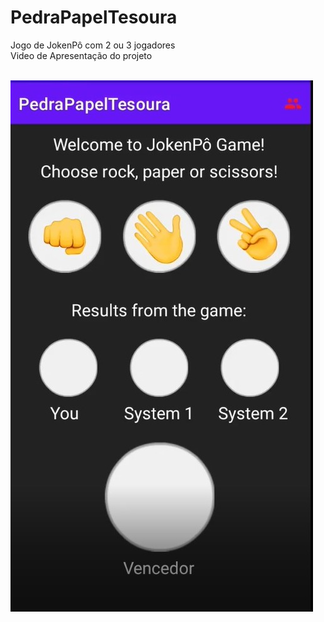 # PedraPapelTesoura
Jogo de JokenPô com 2 ou 3 jogadores
<br>
Video de Apresentação do projeto
<br>
  <a href="https://github.com/viniciusbertolo/PedraPapelTesoura/blob/master/app/src/main/java/br/edu/ifsp/scl/ads/pdm/pedrapapeltesoura/Video/Apresenta%C3%A7%C3%A3o%20APP.mp4"></a><br>
  
  <img src="https://github.com/viniciusbertolo/PedraPapelTesoura/blob/master/app/src/main/java/br/edu/ifsp/scl/ads/pdm/pedrapapeltesoura/Video/tela.jpeg">

